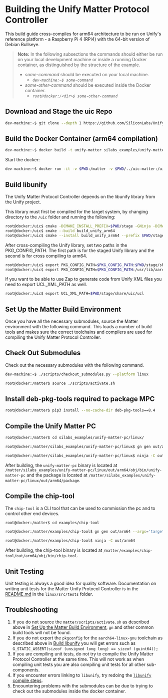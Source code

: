 # Building the Unify Matter Protocol Controller

This build guide cross-compiles for arm64 architecture to be run on Unify's
reference platform - a Raspberry Pi 4 (RPi4) with the 64-bit version of Debian
Bullseye.

> **Note:** In the following subsections the commands should either be run on
> your local development machine or inside a running Docker container, as
> distinguished by the structure of the example.
>
> -   _some-command_ should be executed on your local machine.
>     -   _`dev-machine:~$ some-command`_
> -   _some-other-command_ should be executed inside the Docker container.
>     -   _`root@docker:/<dir>$ some-other-command`_

## Download and Stage the uic Repo

```bash
dev-machine:~$ git clone --depth 1 https://github.com/SiliconLabs/UnifySDK.git --recursive ../uic-matter
```

## Build the Docker Container (arm64 compilation)

```bash
dev-machine:~$ docker build -t unify-matter silabs_examples/unify-matter-common/docker/
```

Start the docker:

```bash
dev-machine:~$ docker run -it -v $PWD:/matter -v $PWD/../uic-matter:/uic unify-matter
```

## Build libunify

The Unify Matter Protocol Controller depends on the libunify library from the Unify project.

This library must first be compiled for the target system, by changing directory
to the `/uic` folder and running the following:

```bash
root@docker:/uic$ cmake -DCMAKE_INSTALL_PREFIX=$PWD/stage -GNinja -DCMAKE_TOOLCHAIN_FILE=$PWD/cmake/arm64_debian.cmake  -B build_unify_arm64/ -S components -DBUILD_TESTING=OFF
root@docker:/uic$ cmake --build build_unify_arm64
root@docker:/uic$ cmake --install build_unify_arm64 --prefix $PWD/stage
```

After cross-compiling the Unify library, set two paths in the PKG_CONFIG_PATH.
The first path is for the staged Unify library and the second is for cross
compiling to arm64.

```bash
root@docker:/uic$ export PKG_CONFIG_PATH=$PKG_CONFIG_PATH:$PWD/stage/share/pkgconfig
root@docker:/uic$ export PKG_CONFIG_PATH=$PKG_CONFIG_PATH:/usr/lib/aarch64-linux-gnu/pkgconfig
```

If you want to be able to use Zap to generate code from Unify XML files you need
to export UCL_XML_PATH as well.

```bash
root@docker:/uic$ export UCL_XML_PATH=$PWD/stage/share/uic/ucl
```

## Set Up the Matter Build Environment

Once you have all the necessary submodules, source the Matter environment with
the following command. This loads a number of build tools and makes sure the
correct toolchains and compilers are used for compiling the Unify Matter Protocol Controller.

## Check Out Submodules

Check out the necessary submodules with the following command.

```bash
dev-machine:~$ ./scripts/checkout_submodules.py --platform linux
```

```bash
root@docker:/matter$ source ./scripts/activate.sh
```
## Install deb-pkg-tools required to package MPC
```bash
root@docker:/matter$ pip3 install --no-cache-dir deb-pkg-tools==8.4
```
## Compile the Unify Matter PC

```bash
root@docker:/matter$ cd silabs_examples/unify-matter-pc/linux/

root@docker:/matter/silabs_examples/unify-matter-pc/linux$ gn gen out/arm64 --args='target_cpu="arm64"'

root@docker:/matter/silabs_examples/unify-matter-pc/linux$ ninja -C out/arm64
```

After building, the `unify-matter-pc` binary is located at
`/matter/silabs_examples/unify-matter-pc/linux/out/arm64/obj/bin/unify-matter-pc` and the package is located at 
`/matter/silabs_examples/unify-matter-pc/linux/out/arm64/package`.

## Compile the chip-tool

The `chip-tool` is a CLI tool that can be used to commission the pc and to
control other end devices.

```bash
root@docker:/matter$ cd examples/chip-tool

root@docker:/matter/examples/chip-tool$ gn gen out/arm64 --args='target_cpu="arm64"'

root@docker:/matter/examples/chip-tool$ ninja -C out/arm64
```

After building, the chip-tool binary is located at
`/matter/examples/chip-tool/out/arm64/obj/bin/chip-tool`.

## Unit Testing

Unit testing is always a good idea for quality software. Documentation on
writing unit tests for the Matter Unify Protocol Controller is in the
[README.md](linux/src/tests/README.md) in the `linux/src/tests` folder.

## Troubleshooting

1. If you do not source the `matter/scripts/activate.sh` as described above in
   [Set Up the Matter Build Environment](#set-up-the-matter-build-environment),
   `gn` and other common build tools will not be found.
2. If you do not export the `pkgconfig` for the `aarch64-linux-gnu` toolchain as
   described above in [Build libunify](#build-libunify) you will get errors such
   as `G_STATIC_ASSERT(sizeof (unsigned long long) == sizeof (guint64));`
3. If you are compiling unit tests, do not try to compile the Unify Matter
   Protocol Controller at the same time. This will not work as when compiling unit tests you
   are also compiling unit tests for all other sub-components.
4. If you encounter errors linking to `libunify`, try redoing the
   [`libunify` compile steps](#build-libunify).
5. Encountering problems with the submodules can be due to trying to check out
   the submodules inside the docker container.
